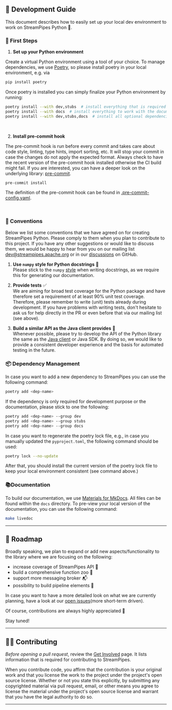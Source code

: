 <!--
  ~ Licensed to the Apache Software Foundation (ASF) under one or more
  ~ contributor license agreements.  See the NOTICE file distributed with
  ~ this work for additional information regarding copyright ownership.
  ~ The ASF licenses this file to You under the Apache License, Version 2.0
  ~ (the "License"); you may not use this file except in compliance with
  ~ the License.  You may obtain a copy of the License at
  ~
  ~    http://www.apache.org/licenses/LICENSE-2.0
  ~
  ~ Unless required by applicable law or agreed to in writing, software
  ~ distributed under the License is distributed on an "AS IS" BASIS,
  ~ WITHOUT WARRANTIES OR CONDITIONS OF ANY KIND, either express or implied.
  ~ See the License for the specific language governing permissions and
  ~ limitations under the License.
  ~
-->

## 📖 Development Guide
This document describes how to easily set up your local dev environment to work on StreamPipes Python 🐍.
<br>

### 🚀 First Steps

1) **Set up your Python environment**

Create a virtual Python environment using a tool of your choice. 
To manage dependencies, we use [Poetry](https://python-poetry.org/), so please install poetry in your local environment, e.g. via
```bash
pip install poetry
```

Once poetry is installed you can simply finalize your Python environment by running:

```bash
poetry install --with dev,stubs  # install everything that is required for the development
poetry install --with docs  # install everything to work with the documentation
poetry install --with dev,stubs,docs  # install all optional dependencies related to development
```

<br>

2) **Install pre-commit hook**

The pre-commit hook is run before every commit and takes care about code style,
linting, type hints, import sorting, etc. It will stop your commit in case the changes do not apply the expected format.
Always check to have the recent version of the pre-commit hook installed otherwise the CI build might fail. 
If you are interested, you can have a deeper look on the underlying library: [pre-commit](https://pre-commit.com/).

```bash
pre-commit install
```
The definition of the pre-commit hook can be found in [.pre-commit-config.yaml](https://github.com/apache/streampipes/blob/dev/streampipes-client-python/.pre-commit-config.yaml).

<br>

### 👏 Conventions
Below we list some conventions that we have agreed on for creating StreamPipes Python.
Please comply to them when you plan to contribute to this project.
If you have any other suggestions or would like to discuss them, we would be happy to hear from you on our mailing list [dev@streampipes.apache.org](mailto:dev@streampipes.apache.org)
or in our [discussions](https://github.com/apache/streampipes/discussions) on GitHub.

1) **Use `numpy` style for Python docstrings** 📄 <br>
Please stick to the `numpy` [style](https://numpydoc.readthedocs.io/en/latest/format.html) when writing docstrings, as we require this for generating our documentation.


2) **Provide tests** ✅ <br>
We are aiming for broad test coverage for the Python package and
have therefore set a requirement of at least 90% unit test coverage.
Therefore, please remember to write (unit) tests already during development. 
If you have problems with writing tests, don't hesitate to ask us for help directly in the PR or
even before that via our mailing list (see above).


<!---
TODO: replace link to java file by link to documentation
--->
3) **Build a similar API as the Java client provides** 🔄 <br>
Whenever possible, please try to develop the API of the Python library the same as the [Java client](https://github.com/apache/streampipes/blob/dev/streampipes-client/src/main/java/org/apache/streampipes/client/StreamPipesClient.java) or Java SDK.
By doing so, we would like to provide a consistent developer experience and the basis for automated testing in the future.

### 📦 Dependency Management
In case you want to add a new dependency to StreamPipes you can use the following command:
```bash
poetry add <dep-name>
```

If the dependency is only required for development purpose or the documentation,
please stick to one the following:
```bash
poetry add <dep-name> --group dev
poetry add <dep-name> --group stubs
poetry add <dep-name> --group docs
```

In case you want to regenerate the poetry lock file, e.g., in case you manually updated the `pyproject.toml`,
the following command should be used:
```bash
poetry lock --no-update
```

After that, you should install the current version of the poetry lock file to keep your local environment consistent (see command above.)

### 📚Documentation
To build our documentation, we use [Materials for MkDocs](https://squidfunk.github.io/mkdocs-material/).
All files can be found within the `docs` directory.
To pre-view your local version of the documentation, you can use the following command:
```bash
make livedoc
```

---
## 🚀 Roadmap

Broadly speaking, we plan to expand or add new aspects/functionality to the library where we are focusing on the following:

- increase coverage of StreamPipes API 🔗
- build a comprehensive function zoo 🐘
- support more messaging broker 📬
- possibility to build pipeline elements 🔧

In case you want to have a more detailed look on what we are currently planning, have a look at our [open issues](https://github.com/apache/streampipes/labels/python)(more short-term driven).

Of course, contributions are always highly appreciated 🔮

Stay tuned!

---
## 👨‍💻 Contributing
*Before opening a pull request*, review the [Get Involved](https://streampipes.apache.org/getinvolved.html) page.
It lists information that is required for contributing to StreamPipes.

When you contribute code, you affirm that the contribution is your original work and that you
license the work to the project under the project's open source license. Whether or not you
state this explicitly, by submitting any copyrighted material via pull request, email, or
other means you agree to license the material under the project's open source license and
warrant that you have the legal authority to do so.

---